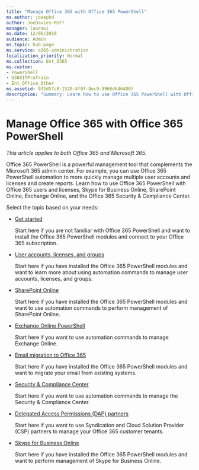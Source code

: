 ```yaml
---
title: "Manage Office 365 with Office 365 PowerShell"
ms.author: josephd
author: JoeDavies-MSFT
manager: laurawi
ms.date: 12/06/2019
audience: Admin
ms.topic: hub-page
ms.service: o365-administration
localization_priority: Normal
ms.collection: Ent_O365
ms.custom: 
- PowerShell
- O365ITProTrain
- Ent_Office_Other
ms.assetid: 932d57c0-1520-4f0f-8ec9-9966d646480f
description: "Summary: Learn how to use Office 365 PowerShell with Office 365 users and licenses, Skype for Business Online, SharePoint Online, Exchange Online, and the Office 365 Security & Compliance Center."
---
```


# Manage Office 365 with Office 365 PowerShell

*This article applies to both Office 365 and Microsoft 365.*

Office 365 PowerShell is a powerful management tool that complements the Microsoft 365 admin center. For example, you can use Office 365 PowerShell automation to more quickly manage multiple user accounts and licenses and create reports. Learn how to use Office 365 PowerShell with Office 365 users and licenses, Skype for Business Online, SharePoint Online, Exchange Online, and the Office 365 Security & Compliance Center.
  
Select the topic based on your needs:
  
- [Get started](getting-started-with-office-365-powershell.md)

    Start here if you are not familiar with Office 365 PowerShell and want to install the Office 365 PowerShell modules and connect to your Office 365 subscription.

- [User accounts, licenses, and groups](manage-user-accounts-and-licenses-with-office-365-powershell.md)

    Start here if you have installed the Office 365 PowerShell modules and want to learn more about using automation commands to manage user accounts, licenses, and groups.

- [SharePoint Online](https://docs.microsoft.com/en-us/office365/enterprise/powershell/manage-sharepoint-online-with-office-365-powershell)

    Start here if you have installed the Office 365 PowerShell modules and want to use automation commands to perform management of SharePoint Online.

- [Exchange Online PowerShell](https://docs.microsoft.com/powershell/exchange/exchange-online/exchange-online-powershell)

    Start here if you want to use automation commands to manage Exchange Online.

- [Email migration to Office 365](use-powershell-for-email-migration-to-office-365.md)

    Start here if you have installed the Office 365 PowerShell modules and want to migrate your email from existing systems.

- [Security & Compliance Center](https://docs.microsoft.com/powershell/exchange/office-365-scc/office-365-scc-powershell)

    Start here if you want to use automation commands to manage the Security & Compliance Center.

- [Delegated Access Permissions (DAP) partners](manage-office-365-with-windows-powershell-for-delegated-access-permissions-dap-p.md)

    Start here if you want to use Syndication and Cloud Solution Provider (CSP) partners to manage your Office 365 customer tenants.

- [Skype for Business Online](manage-skype-for-business-online-with-office-365-powershell.md)

    Start here if you have installed the Office 365 PowerShell modules and want to perform management of Skype for Business Online.

